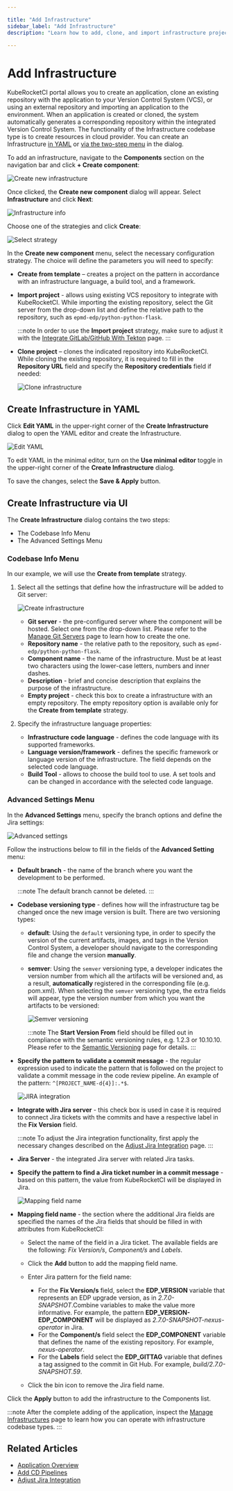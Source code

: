 ```yaml
---

title: "Add Infrastructure"
sidebar_label: "Add Infrastructure"
description: "Learn how to add, clone, and import infrastructure projects in KubeRocketCI, automating resource creation in the cloud for robust development."

---
```

<!-- markdownlint-disable MD025 -->

# Add Infrastructure

<head>
  <link rel="canonical" href="https://docs.kuberocketci.io/docs/user-guide/add-infrastructure" />
</head>

KubeRocketCI portal allows you to create an application, clone an existing repository with the application to your Version Control System (VCS), or using an external repository and importing an application to the environment.
When an application is created or cloned, the system automatically generates a corresponding repository within the integrated Version Control System. The functionality of the Infrastructure codebase type is to create resources in cloud provider. You can create an Infrastructure [in YAML](#create-infrastructure-in-yaml) or [via the two-step menu](#create-infrastructure-via-ui) in the dialog.

To add an infrastructure, navigate to the **Components** section on the navigation bar and click **+ Create component**:

  ![Create new infrastructure](../assets/user-guide/components/components-create-new-codebase.png "Create new infrastructure")

Once clicked, the **Create new component** dialog will appear. Select **Infrastructure** and click **Next**:

  ![Infrastructure info](../assets/user-guide/components/components-select-type-new-codebase.png)

Choose one of the strategies and click **Create**:

  ![Select strategy](../assets/user-guide/components/components-select-strategy.png  "Select strategy")

In the **Create new component** menu, select the necessary configuration strategy. The choice will define the parameters you will need to specify:

* **Create from template** – creates a project on the pattern in accordance with an infrastructure language, a build tool, and a framework.

* **Import project** - allows using existing VCS repository to integrate with KubeRocketCI. While importing the existing repository, select the Git server from the drop-down list and define the relative path to the repository, such as `epmd-edp/python-python-flask`.

  :::note
    In order to use the **Import project** strategy, make sure to adjust it with the [Integrate GitLab/GitHub With Tekton](../user-guide/add-git-server.md) page.
  :::

* **Clone project** – clones the indicated repository into KubeRocketCI. While cloning the existing repository, it is required to fill in the **Repository URL** field and specify the **Repository credentials** field if needed:

  ![Clone infrastructure](../assets/user-guide/components/infrastructure/infrastructure-clone-infrastructure.png "Clone infrastructure")

## Create Infrastructure in YAML

Click **Edit YAML** in the upper-right corner of the **Create Infrastructure** dialog to open the YAML editor and create the Infrastructure.

![Edit YAML](../assets/user-guide/components/infrastructure/infrastructure-yaml-edit.png "Edit YAML")

To edit YAML in the minimal editor, turn on the **Use minimal editor** toggle in the upper-right corner of the **Create Infrastructure** dialog.

To save the changes, select the **Save & Apply** button.

## Create Infrastructure via UI

The **Create Infrastructure** dialog contains the two steps:

* The Codebase Info Menu
* The Advanced Settings Menu

### Codebase Info Menu

In our example, we will use the **Create from template** strategy.

1. Select all the settings that define how the infrastructure will be added to Git server:

    ![Create infrastructure](../assets/user-guide/components/infrastructure/infrastructure-create-infrastructure.png "Create infrastructure")

    * **Git server** - the pre-configured server where the component will be hosted. Select one from the drop-down list. Please refer to the [Manage Git Servers](git-server-overview.md) page to learn how to create the one.
    * **Repository name** - the relative path to the repository, such as `epmd-edp/python-python-flask`.
    * **Component name** - the name of the infrastructure. Must be at least two characters using the lower-case letters, numbers and inner dashes.
    * **Description** - brief and concise description that explains the purpose of the infrastructure.
    * **Empty project** - check this box to create a infrastructure with an empty repository. The empty repository option is available only for the **Create from template** strategy.

2. Specify the infrastructure language properties:

    * **Infrastructure code language** - defines the code language with its supported frameworks.
    * **Language version/framework** - defines the specific framework or language version of the infrastructure. The field depends on the selected code language.
    * **Build Tool** - allows to choose the build tool to use. A set tools and can be changed in accordance with the selected code language.

### Advanced Settings Menu

In the **Advanced Settings** menu, specify the branch options and define the Jira settings:

  ![Advanced settings](../assets/user-guide/components/components-specify-advanced-settings.png "Advanced settings")

Follow the instructions below to fill in the fields of the **Advanced Setting** menu:

* **Default branch** - the name of the branch where you want the development to be performed.

  :::note
    The default branch cannot be deleted.
  :::

* **Codebase versioning type** - defines how will the infrastructure tag be changed once the new image version is built. There are two versioning types:
  * **default**: Using the `default` versioning type, in order to specify the version of the current artifacts, images, and tags in the Version Control System, a developer should navigate to the corresponding file and change the version **manually**.
  * **semver**: Using the `semver` versioning type, a developer indicates the version number from which all the artifacts will be versioned and, as a result, **automatically** registered in the corresponding file (e.g. pom.xml). When selecting the `semver` versioning type, the extra fields will appear, type the version number from which you want the artifacts to be versioned:

    ![Semver versioning](../assets/user-guide/components/components-edp-versioning.png "Semver versioning")

    :::note
      The **Start Version From** field should be filled out in compliance with the semantic versioning rules, e.g. 1.2.3 or 10.10.10. Please refer to the [Semantic Versioning](https://semver.org/) page for details.
    :::

* **Specify the pattern to validate a commit message** - the regular expression used to indicate the pattern that is followed on the project to validate a commit message in the code review pipeline. An example of the pattern: `^[PROJECT_NAME-d{4}]:.*$`.

  ![JIRA integration](../assets/user-guide/components/components-jira-server.png "JIRA integration")

* **Integrate with Jira server** - this check box is used in case it is required to connect Jira tickets with the commits and have a respective label in the **Fix Version** field.

  :::note
    To adjust the Jira integration functionality, first apply the necessary changes described on the [Adjust Jira Integration](../operator-guide/project-management-and-reporting/jira-integration.md) page.
  :::

* **Jira Server** - the integrated Jira server with related Jira tasks.

* **Specify the pattern to find a Jira ticket number in a commit message** - based on this pattern, the value from KubeRocketCI will be displayed in Jira.

  ![Mapping field name](../assets/user-guide/components/components-jira-advanced-mapping.png "Mapping fields")

* **Mapping field name** - the section where the additional Jira fields are specified the names of the Jira fields that should be filled in with attributes from KubeRocketCI:

  * Select the name of the field in a Jira ticket. The available fields are the following: _Fix Version/s_, _Component/s_ and _Labels_.

  * Click the **Add** button to add the mapping field name.

  * Enter Jira pattern for the field name:

    * For the **Fix Version/s** field, select the **EDP_VERSION** variable that represents an EDP upgrade version, as in _2.7.0-SNAPSHOT_.Combine variables to make the value more informative. For example, the pattern **EDP_VERSION-EDP_COMPONENT** will be displayed as _2.7.0-SNAPSHOT-nexus-operator_ in Jira.
    * For the **Component/s** field select the **EDP_COMPONENT** variable that defines the name of the existing repository. For example, _nexus-operator_.
    * For the **Labels** field select the **EDP_GITTAG** variable that defines a tag assigned to the commit in Git Hub. For example, _build/2.7.0-SNAPSHOT.59_.

  * Click the bin icon to remove the Jira field name.

Click the **Apply** button to add the infrastructure to the Components list.

:::note
  After the complete adding of the application, inspect the [Manage Infrastructures](infrastructure.md) page to learn how you can operate with infrastructure codebase types.
:::

## Related Articles

* [Application Overview](application.md)
* [Add CD Pipelines](add-cd-pipeline.md)
* [Adjust Jira Integration](../operator-guide/project-management-and-reporting/jira-integration.md)
